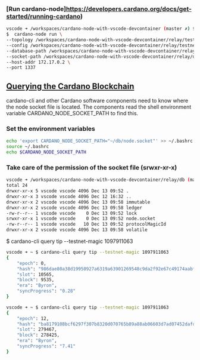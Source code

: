 ### [Run cardano-node]https://developers.cardano.org/docs/get-started/running-cardano)

```bash
vscode ➜ /workspaces/cardano-node-with-vscode-devcontainer (master ✗) $ cd relay/
$  cardano-node run \
--topology /workspaces/cardano-node-with-vscode-devcontainer/relay/testnet-topology.json \
--config /workspaces/cardano-node-with-vscode-devcontainer/relay/testnet-config.json \
--database-path /workspaces/cardano-node-with-vscode-devcontainer/relay/db \
--socket-path /workspaces/cardano-node-with-vscode-devcontainer/relay/db/node.socket \
--host-addr 172.17.0.2 \
--port 1337
```

## [Querying the Cardano Blockchain](https://developers.cardano.org/docs/querying-the-cardano-blockchain/)

cardano-cli and other Cardano software components need to know where the node socket file is located. 
The components read the shell environment variable CARDANO_NODE_SOCKET_PATH to find this.

### Set the environment variables

```bash
echo 'export CARDANO_NODE_SOCKET_PATH="~/db/node.socket"' >> ~/.bashrc
source ~/.bashrc 
echo $CARDANO_NODE_SOCKET_PATH
```

### Take care of the permission of the socket file (srwxr-xr-x)

```bash
vscode ➜ /workspaces/cardano-node-with-vscode-devcontainer/relay/db (master ✗) $ ls -la
total 24
drwxr-xr-x 5 vscode vscode 4096 Dec 13 09:52 .
drwxr-xr-x 3 vscode vscode 4096 Dec 12 16:32 ..
drwxr-xr-x 2 vscode vscode 4096 Dec 13 09:58 immutable
drwxr-xr-x 2 vscode vscode 4096 Dec 13 09:58 ledger
-rw-r--r-- 1 vscode vscode    0 Dec 13 09:52 lock
srwxr-xr-x 1 vscode vscode    0 Dec 13 09:52 node.socket
-rw-r--r-- 1 vscode vscode   10 Dec 13 09:52 protocolMagicId
drwxr-xr-x 2 vscode vscode 4096 Dec 13 09:58 volatile
```

$ cardano-cli query tip --testnet-magic 1097911063

```bash
vscode ➜ ~ $ cardano-cli query tip --testnet-magic 1097911063
{
    "epoch": 0,
    "hash": "986dae80a38d19950927a6319a63901269548c9da2f92e67c49174aabfef29d9",
    "slot": 10565,
    "block": 9535,
    "era": "Byron",
    "syncProgress": "0.28"
}

vscode ➜ ~ $ cardano-cli query tip --testnet-magic 1097911063
{
    "epoch": 12,
    "hash": "ba8179108bcf6297f307b8320d070765b89a88ab06603d7ad07452dafd62ea56",
    "slot": 279467,
    "block": 278425,
    "era": "Byron",
    "syncProgress": "7.41"
}
```
